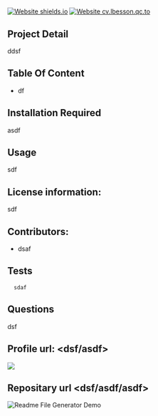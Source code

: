 
  # 

  
  [![Website shields.io](https://img.shields.io/website-up-down-green-red/http/shields.io.svg)](http://shields.io/) [![Website cv.lbesson.qc.to](https://img.shields.io/website-up-down-green-red/http/cv.lbesson.qc.to.svg)](http://cv.lbesson.qc.to/)
  

  ## Project Detail 
  ddsf

 
  ## Table Of Content
  * df
  
  ##  Installation Required 
  asdf

  ## Usage 
  sdf

  ## License information: 
  sdf

  ## Contributors: 
  * dsaf

  ## Tests 
      sdaf

  ## Questions 
  dsf

  ## Profile url: <dsf/asdf>

  ![](dsf/asdf.png?size=200)
  
  ## Repositary url <dsf/asdf/asdf>

  ![Readme File Generator Demo](ReadmeGenerator.gif)

  